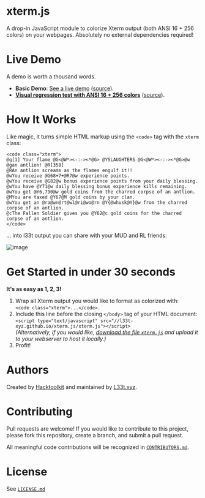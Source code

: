 # xterm.js
A drop-in JavaScript module to colorize Xterm output (both ANSI 16 + 256 colors) on your webpages. Absolutely no external dependencies required!

# Live Demo

A demo is worth a thousand words.

- **Basic Demo**: [See a live demo](https://l33t-xyz.github.io/xterm.js/demo.html) ([source](https://github.com/l33t-xyz/xterm.js/blob/master/demo.html)).
- **[Visual regression test with ANSI 16 + 256 colors](https://l33t-xyz.github.io/xterm.js/test.html)** ([source](https://github.com/l33t-xyz/xterm.js/blob/master/test.html)).

# How It Works

Like magic, it turns simple HTML markup using the `<code>` tag with the `xterm` class:

    <code class="xterm">
    @g[1] Your flame @G<@W*><-:-><*@G> @YSLAUGHTERS @G<@W*><-:-><*@G>@w @gan antlion! @R[358]
    @RAn antlion screams as the flames engulf it!!
    @wYou receive @G68+7+@R7@w experience points.
    @wYou receive @G82@w bonus experience points from your daily blessing.
    @wYou have @Y71@w daily blessing bonus experience kills remaining.
    @wYou get @Y6,790@w gold coins from the charred corpse of an antlion.
    @MYou are taxed @Y67@M gold coins by your clan.
    @wYou get an @ra@wn@rt@wl@ri@wo@rn @Y{@whusk@Y}@w from the charred corpse of an antlion.
    @cThe Fallen Soldier gives you @Y62@c gold coins for the charred corpse of an antlion.
    </code>

... into l33t output you can share with your MUD and RL friends:

![image](https://user-images.githubusercontent.com/422501/62266324-bc9b9280-b3dc-11e9-9b54-bf53021b7c9c.png)

# Get Started in under 30 seconds

**It's as easy as 1, 2, 3!**

1. Wrap all Xterm output you would like to format as colorized with:  
    `<code class="xterm">...</code>`.
2. Include this line before the closing `</body>` tag of your HTML document:  
    `<script type="text/javascript" src="//l33t-xyz.github.io/xterm.js/xterm.js"></script>`  
    *(Alternatively, if you would like, [download the file `xterm.js`](https://raw.githubusercontent.com/l33t-xyz/xterm.js/master/xterm.js) and upload it to your webserver to host it locally.)*
3. Profit!

# Authors

Created by [Hacktoolkit](https://github.com/hacktoolkit) and maintained by [L33t.xyz](https://github.com/l33t-xyz).

# Contributing

Pull requests are welcome! If you would like to contribute to this project, please fork this repository, create a branch, and submit a pull request.

All meaningful code contributions will be recognized in [`CONTRIBUTORS.md`](https://github.com/l33t-xyz/xterm.js/blob/master/CONTRIBUTORS.md).

# License

See [`LICENSE.md`](https://github.com/l33t-xyz/xterm.js/blob/master/LICENSE.md)
